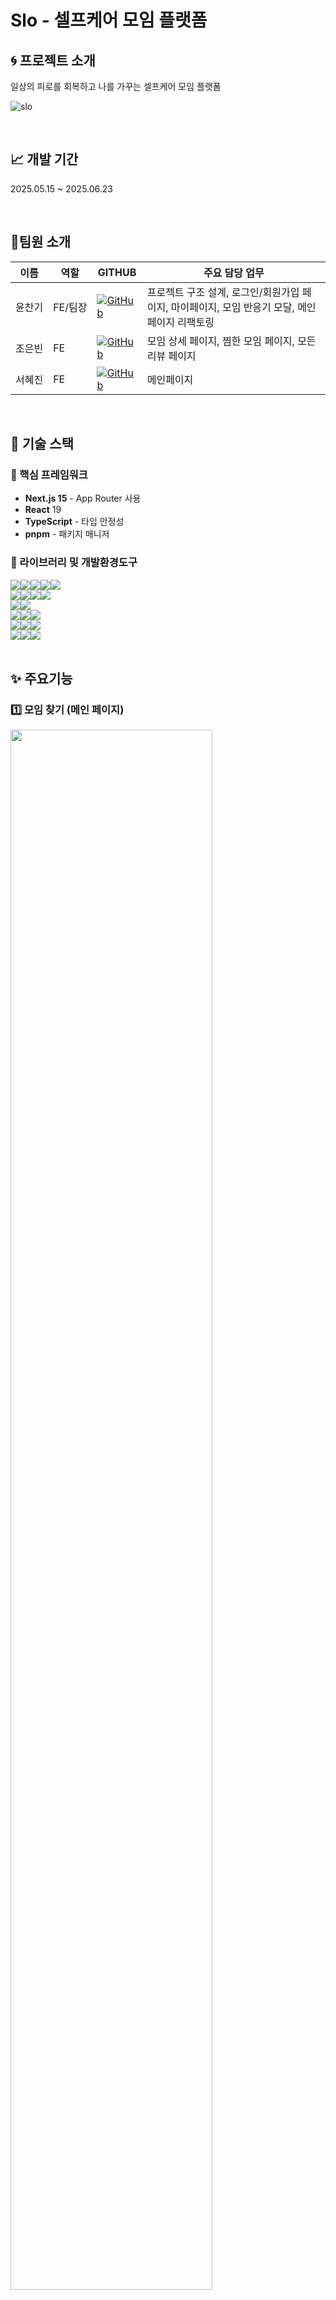 # Slo - 셀프케어 모임 플랫폼

## 🌀 프로젝트 소개

일상의 피로를 회복하고 나를 가꾸는 셀프케어 모임 플랫폼

![slo](https://github.com/user-attachments/assets/646533aa-1334-4f15-9c4b-0bae21daf86c)

<br>

## 📈 개발 기간

2025.05.15 ~ 2025.06.23

<br>

## 👥팀원 소개

<table>
  <thead>
    <tr>
      <th>이름</th>
      <th>역할</th>
      <th>GITHUB</th>
      <th>주요 담당 업무</th>
    </tr>
  </thead>
  <tbody>
    <tr>
      <td style="white-space: nowrap;">윤찬기</td>
      <td style="white-space: nowrap;">FE/팀장</td>
      <td><a href="https://github.com/smd995">
  <img src="https://img.shields.io/badge/github-181717?style=for-the-badge&logo=github&logoColor=white" alt="GitHub">
</a></td>
      <td>프로젝트 구조 설계, 로그인/회원가입 페이지, 마이페이지, 모임 반응기 모달, 메인페이지 리팩토링</td>
    </tr>
    <tr>
      <td style="white-space: nowrap;">조은빈</td>
      <td>FE</td>
      <td><a href="https://github.com/iambean-git">
  <img src="https://img.shields.io/badge/github-181717?style=for-the-badge&logo=github&logoColor=white" alt="GitHub">
</a></td>
      <td>모임 상세 페이지, 찜한 모임 페이지, 모든 리뷰 페이지</td>
    </tr>
    <tr>
      <td style="white-space: nowrap;">서혜진</td>
      <td>FE</td>
      <td><a href="https://github.com/pluminary">
  <img src="https://img.shields.io/badge/github-181717?style=for-the-badge&logo=github&logoColor=white" alt="GitHub">
</a></td>
      <td>메인페이지</td>
    </tr>
  </tbody>
</table>

<br>

## 🔧 기술 스택

### 🎯 핵심 프레임워크

- **Next.js 15** - App Router 사용
- **React** 19
- **TypeScript** - 타입 안정성
- **pnpm** - 패키지 매니저

### 📡 라이브러리 및 개발환경도구

<div style='display:flex; align-items:center'>
    <img src="https://img.shields.io/badge/Tailwind CSS-06B6D4?style=flat-square&logo=TailwindCSS&logoColor=white">
    <img src="https://img.shields.io/badge/clsx-000000?style=flat-square&logo=clsx&logoColor=white">
    <img src="https://img.shields.io/badge/Lucide-F56565?style=flat-square&logo=lucide&logoColor=white">
    <img src="https://img.shields.io/badge/Motion-0055FF?style=flat-square&logo=motion&logoColor=white">
    <img src="https://img.shields.io/badge/react toastify-000000?style=flat-square&logo=clsx&logoColor=white">
</div>

<div style='display:flex; align-items:center'>
    <img src="https://img.shields.io/badge/Axios-5A29E4?style=flat-square&logo=Axios&logoColor=white">
    <img src="https://img.shields.io/badge/swr-F05138?style=flat-square&logo=swr&logoColor=white">
    <img src="https://img.shields.io/badge/Zustand-4a2c2a?style=flat-square&logo=Zustand&logoColor=white">
    <img src="https://img.shields.io/badge/dayjs-334455?style=flat-square&logo=dayjs&logoColor=white">
</div>
<div style='display:flex; align-items:center'>
    <img src="https://img.shields.io/badge/React Hook Form-EC5990?style=flat-square&logo=react-hook-form&logoColor=white">
    <img src="https://img.shields.io/badge/React Intersection Library-000000?style=flat-square">
</div>
<div style='display:flex; align-items:center'>
    <img src="https://img.shields.io/badge/Vitest-6E9F18?style=flat-square&logo=vitest&logoColor=white">
    <img src="https://img.shields.io/badge/Testing Library React-E33332?style=flat-square&logo=testinglibrary&logoColor=white"> 
    <img src="https://img.shields.io/badge/MSW-FF6A33?style=flat-square&logo=mockserviceworker&logoColor=white">
</div>
<div style='display:flex; align-items:center'>
    <img src="https://img.shields.io/badge/ESLint-4B32C3?style=flat-square&logo=eslint&logoColor=white">
    <img src="https://img.shields.io/badge/Prettier-F7B93E?style=flat-square&logo=prettier&logoColor=black">
    <img src="https://img.shields.io/badge/husky-273A60?style=flat-square&logo=husky&logoColor=black">
</div>
<div style='display:flex; align-items:center'>
    <img src="https://img.shields.io/badge/Git-F05032?style=flat-square&logo=git&logoColor=white"> 
    <img src="https://img.shields.io/badge/Notion-41454A?style=flat-square&logo=notion&logoColor=white"> 
    <img src="https://img.shields.io/badge/Vercel-000000?style=flat-square&logo=vercel&logoColor=white"> 
</div>

<br>

## ✨ 주요기능

### 1️⃣ 모임 찾기 (메인 페이지)

<img src="https://github.com/user-attachments/assets/e12069b4-5668-467d-952b-11649a52a0e1" width="80%">

> 다른 유저와 함께 참여할 프로그램 모임 목록을 탐색할 수 있습니다.

- 모임은 메인, 서브 카테고리로 분류되어 있습니다. (요가, 명상, 원데이클래스)
- 원하는 지역, 날짜에 대해 `필터링` 및 마감 임박, 참여 인원순으로 `정렬`할 수 있습니다.
- 초기 10개의 목록을 불러오고, 이후 `무한스크롤`을 통해 모임 목록을 추가적으로 확인 가능합니다.

### 2️⃣ 모임 만들기

<img src="https://github.com/user-attachments/assets/bb03245e-b3e8-429b-b392-27e3ff646444" width="80%">

> 메인 페이지의 "모임 만들기" 버튼을 통해 모임을 생성할 수 있습니다.

### 3️⃣ 모임 상세 페이지

<img src="https://github.com/user-attachments/assets/3969fb17-b0c9-4282-9c37-0355ba6fa609" width="45%">
<img src="https://github.com/user-attachments/assets/9b6183ce-80ca-4e83-a15b-f9eafd601030" width="45%">

> 모임 상세 정보를 확인할 수 있습니다.

- 모임의 정보, 참여 유저, 다른 유저의 리뷰 등을 확인할 수 있습니다.
- 리뷰 목록은 `페이지네이션`으로 구현되어 있습니다.
- "참여하기" 버튼을 통해 모임에 참여할 수 있으며, 비로그인 유저는 팝업과 함께 로그인 페이지로 이동합니다.
- 주최자는 모임을 취소/공유할 수 있습니다.

### 4️⃣ 찜한 모임

<img src="https://github.com/user-attachments/assets/19a4dcbe-5e7a-40d1-9c56-83f04a16866c" width="80%">

> 찜 해놓은 모임 목록을 확인할 수 있습니다.

- 웹 스토리지 활용으로 비로그인 유저도 찜하기 기능을 사용할 수 있습니다.
- 찜하기 버튼을 다시 클릭하여 찜하기를 해제할 수 있습니다.

### 5️⃣ 모든 리뷰

<img src="https://github.com/user-attachments/assets/19a4dcbe-5e7a-40d1-9c56-83f04a16866c" width="80%">

> 원하는 모임 종류에 대해 다른 유저가 작성한 리뷰 점수와 내용을 확인할 수 있습니다.

- 원하는 지역, 날짜 `필터링` 및 최신순, 리뷰 높은 순, 참여 인원 순으로 `정렬`할 수 있습니다.
- `무한 스크롤`을 통해 리뷰 목록을 추가로 확인할 수 있습니다.

### 6️⃣ 마이페이지

> 내 프로필 관리 및 내가 신청한 모임 목록을 확인하고 리뷰를 작성할 수 있습니다.

**프로필 수정**

<img src="https://github.com/user-attachments/assets/25f96839-d029-4c65-bbb4-3f4c1bc72f55" width="60%">

**나의 모임**

<img src="https://github.com/user-attachments/assets/4388d6cd-3943-44e7-bc32-50aed8eb268c" width="60%">

- 내가 신청한 모임들을 목록으로 확인하고 리뷰를 작성할 수 있습니다.

- **나의 리뷰**

<img src="https://github.com/user-attachments/assets/be271fb5-d89a-4280-9880-b504032192cf" width="45%">
<img src="https://github.com/user-attachments/assets/17bc4147-9d4d-477e-a949-534bd2844f85" width="45%">

    - 작성 가능한 리뷰 목록과 작성한 리뷰 목록을 확인할 수 있습니다.

**내가 만든 모임**

<img src="https://github.com/user-attachments/assets/79df4a8f-ddbe-4763-af2a-c9b3ee564e29" width="60%">

- 내가 만든 모임들을 목록으로 확인할 수 있습니다.

### 7️⃣ 로그인 및 회원가입

<img src="https://github.com/user-attachments/assets/64319621-63b7-4397-80b7-c2fdeb822df9" width="45%">
<img src="https://github.com/user-attachments/assets/d7b9b5fc-b846-41dc-b55a-4e3a15186272" width="45%">

> 계정 생성 및 로그인, 유효성 검사를 수행합니다.

<br>

## 🗂️ 프로젝트 구조

```
src/
├── app/                # Next.js App Router
│   ├── (auth)/
│   ├── (detail)/
│   ├── liked/
│   ├── mypage/
│   ├── reviews/
│   ├── page.tsx
│   └── layout.tsx
├── components/         # React 컴포넌트
│   ├── atom/
│   ├── icons/
│   ├── molecules/
│   ├── organisms/
│   ├── providers/
│   └── skeleton/
├── constants/          # 상수 모음
├── effect/             # API 호출 등 부수효과 함수
├── entity/             # 백엔드 json 매핑 객체
├── hooks/              # 커스텀 훅
├── lib/                # 유틸리티 함수
├── stores/             # Zustand 상태 관리
└── types/              # TypeScript 타입 정의
```
